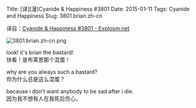 Title: [译][漫]Cyanide & Happiness #3801
Date: 2015-01-11
Tags: Cyanide and Happiness
Slug: 3801.brian.zh-cn

译自：[Cyanide & Happiness #3801 - Explosm.net](http://explosm.net/comics/3801/)


![3801.brian.zh-cn.png](/static/images/comics/3801.brian.zh-cn.png)

look! it's brian the bastard!       
快看！是布莱恩那个混蛋！

why are you always such a bastard?      
你为什么总是这么混蛋？

because i don't want anybody to
be sad after i die.     
因为我不想有人在我死后伤心。